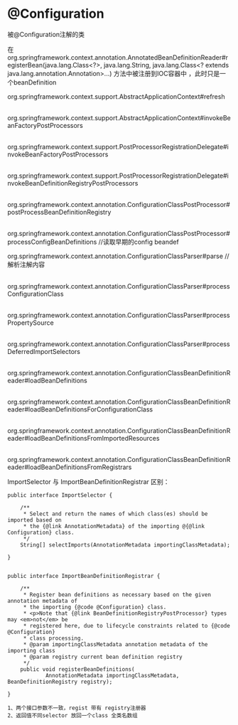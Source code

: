 # @Configuration



被@Configuration注解的类

在org.springframework.context.annotation.AnnotatedBeanDefinitionReader#registerBean(java.lang.Class<?>, java.lang.String, java.lang.Class<? extends java.lang.annotation.Annotation>...) 方法中被注册到IOC容器中 ，此时只是一个beanDefinition





org.springframework.context.support.AbstractApplicationContext#refresh

​	org.springframework.context.support.AbstractApplicationContext#invokeBeanFactoryPostProcessors

​		org.springframework.context.support.PostProcessorRegistrationDelegate#invokeBeanFactoryPostProcessors

​			org.springframework.context.support.PostProcessorRegistrationDelegate#invokeBeanDefinitionRegistryPostProcessors

​				org.springframework.context.annotation.ConfigurationClassPostProcessor#postProcessBeanDefinitionRegistry

​					org.springframework.context.annotation.ConfigurationClassPostProcessor#processConfigBeanDefinitions  //读取早期的config beandef

​						org.springframework.context.annotation.ConfigurationClassParser#parse  //解析注解内容

​							org.springframework.context.annotation.ConfigurationClassParser#processConfigurationClass

​								org.springframework.context.annotation.ConfigurationClassParser#processPropertySource

​							org.springframework.context.annotation.ConfigurationClassParser#processDeferredImportSelectors

​						org.springframework.context.annotation.ConfigurationClassBeanDefinitionReader#loadBeanDefinitions

​							org.springframework.context.annotation.ConfigurationClassBeanDefinitionReader#loadBeanDefinitionsForConfigurationClass

​								org.springframework.context.annotation.ConfigurationClassBeanDefinitionReader#loadBeanDefinitionsFromImportedResources

​								org.springframework.context.annotation.ConfigurationClassBeanDefinitionReader#loadBeanDefinitionsFromRegistrars











ImportSelector  与  ImportBeanDefinitionRegistrar  区别： 



```
public interface ImportSelector {

	/**
	 * Select and return the names of which class(es) should be imported based on
	 * the {@link AnnotationMetadata} of the importing @{@link Configuration} class.
	 */
	String[] selectImports(AnnotationMetadata importingClassMetadata);

}


public interface ImportBeanDefinitionRegistrar {

	/**
	 * Register bean definitions as necessary based on the given annotation metadata of
	 * the importing {@code @Configuration} class.
	 * <p>Note that {@link BeanDefinitionRegistryPostProcessor} types may <em>not</em> be
	 * registered here, due to lifecycle constraints related to {@code @Configuration}
	 * class processing.
	 * @param importingClassMetadata annotation metadata of the importing class
	 * @param registry current bean definition registry
	 */
	public void registerBeanDefinitions(
			AnnotationMetadata importingClassMetadata, BeanDefinitionRegistry registry);

}

1、两个接口参数不一致，regist 带有 registry注册器
2、返回值不同selector 放回一个class 全类名数组
```